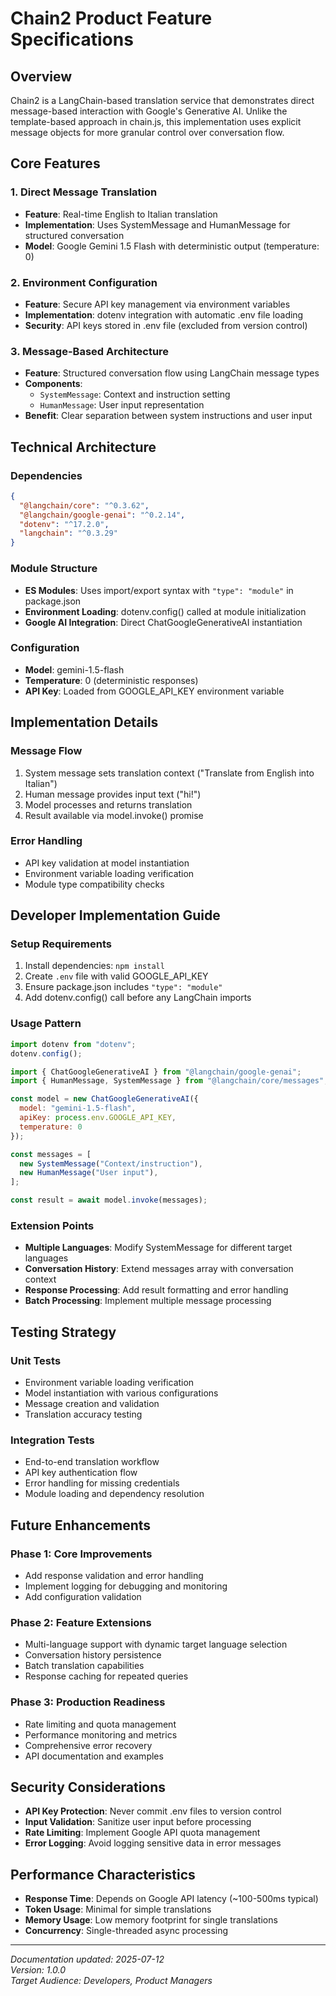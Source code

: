 # Chain2 Product Feature Specifications

## Overview

Chain2 is a LangChain-based translation service that demonstrates direct message-based interaction with Google's Generative AI. Unlike the template-based approach in chain.js, this implementation uses explicit message objects for more granular control over conversation flow.

## Core Features

### 1. Direct Message Translation
- **Feature**: Real-time English to Italian translation
- **Implementation**: Uses SystemMessage and HumanMessage for structured conversation
- **Model**: Google Gemini 1.5 Flash with deterministic output (temperature: 0)

### 2. Environment Configuration
- **Feature**: Secure API key management via environment variables
- **Implementation**: dotenv integration with automatic .env file loading
- **Security**: API keys stored in .env file (excluded from version control)

### 3. Message-Based Architecture
- **Feature**: Structured conversation flow using LangChain message types
- **Components**:
  - `SystemMessage`: Context and instruction setting
  - `HumanMessage`: User input representation
- **Benefit**: Clear separation between system instructions and user input

## Technical Architecture

### Dependencies
```json
{
  "@langchain/core": "^0.3.62",
  "@langchain/google-genai": "^0.2.14", 
  "dotenv": "^17.2.0",
  "langchain": "^0.3.29"
}
```

### Module Structure
- **ES Modules**: Uses import/export syntax with `"type": "module"` in package.json
- **Environment Loading**: dotenv.config() called at module initialization
- **Google AI Integration**: Direct ChatGoogleGenerativeAI instantiation

### Configuration
- **Model**: gemini-1.5-flash
- **Temperature**: 0 (deterministic responses)
- **API Key**: Loaded from GOOGLE_API_KEY environment variable

## Implementation Details

### Message Flow
1. System message sets translation context ("Translate from English into Italian")
2. Human message provides input text ("hi!")
3. Model processes and returns translation
4. Result available via model.invoke() promise

### Error Handling
- API key validation at model instantiation
- Environment variable loading verification
- Module type compatibility checks

## Developer Implementation Guide

### Setup Requirements
1. Install dependencies: `npm install`
2. Create `.env` file with valid GOOGLE_API_KEY
3. Ensure package.json includes `"type": "module"`
4. Add dotenv.config() call before any LangChain imports

### Usage Pattern
```javascript
import dotenv from "dotenv";
dotenv.config();

import { ChatGoogleGenerativeAI } from "@langchain/google-genai";
import { HumanMessage, SystemMessage } from "@langchain/core/messages";

const model = new ChatGoogleGenerativeAI({
  model: "gemini-1.5-flash",
  apiKey: process.env.GOOGLE_API_KEY,
  temperature: 0
});

const messages = [
  new SystemMessage("Context/instruction"),
  new HumanMessage("User input"),
];

const result = await model.invoke(messages);
```

### Extension Points
- **Multiple Languages**: Modify SystemMessage for different target languages
- **Conversation History**: Extend messages array with conversation context
- **Response Processing**: Add result formatting and error handling
- **Batch Processing**: Implement multiple message processing

## Testing Strategy

### Unit Tests
- Environment variable loading verification
- Model instantiation with various configurations
- Message creation and validation
- Translation accuracy testing

### Integration Tests
- End-to-end translation workflow
- API key authentication flow
- Error handling for missing credentials
- Module loading and dependency resolution

## Future Enhancements

### Phase 1: Core Improvements
- Add response validation and error handling
- Implement logging for debugging and monitoring
- Add configuration validation

### Phase 2: Feature Extensions
- Multi-language support with dynamic target language selection
- Conversation history persistence
- Batch translation capabilities
- Response caching for repeated queries

### Phase 3: Production Readiness
- Rate limiting and quota management
- Performance monitoring and metrics
- Comprehensive error recovery
- API documentation and examples

## Security Considerations

- **API Key Protection**: Never commit .env files to version control
- **Input Validation**: Sanitize user input before processing
- **Rate Limiting**: Implement Google API quota management
- **Error Logging**: Avoid logging sensitive data in error messages

## Performance Characteristics

- **Response Time**: Depends on Google API latency (~100-500ms typical)
- **Token Usage**: Minimal for simple translations
- **Memory Usage**: Low memory footprint for single translations
- **Concurrency**: Single-threaded async processing

---

*Documentation updated: 2025-07-12*  
*Version: 1.0.0*  
*Target Audience: Developers, Product Managers*